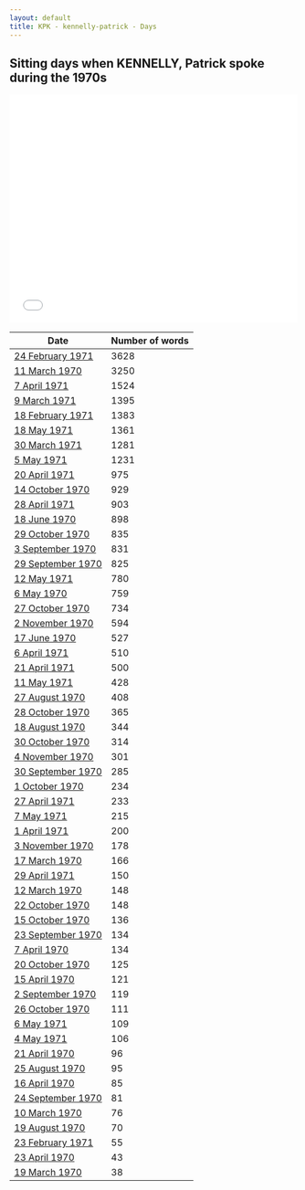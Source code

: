 ```yaml
---
layout: default
title: KPK - kennelly-patrick - Days
---
```

## Sitting days when KENNELLY, Patrick spoke during the 1970s

<iframe width="100%" height="400" frameborder="0" scrolling="no" src="//plot.ly/~wragge/927.embed"></iframe>

| Date | Number of words |
|--------------|----------------|
|[24 February 1971](https://historichansard.net/senate/1971/19710224_senate_27_s47/)|3628|
|[11 March 1970](https://historichansard.net/senate/1970/19700311_senate_27_s43/)|3250|
|[7 April 1971](https://historichansard.net/senate/1971/19710407_senate_27_s47/)|1524|
|[9 March 1971](https://historichansard.net/senate/1971/19710309_senate_27_s47/)|1395|
|[18 February 1971](https://historichansard.net/senate/1971/19710218_senate_27_s47/)|1383|
|[18 May 1971](https://historichansard.net/senate/1971/19710518_senate_27_s48/)|1361|
|[30 March 1971](https://historichansard.net/senate/1971/19710330_senate_27_s47/)|1281|
|[5 May 1971](https://historichansard.net/senate/1971/19710505_senate_27_s48/)|1231|
|[20 April 1971](https://historichansard.net/senate/1971/19710420_senate_27_s47/)|975|
|[14 October 1970](https://historichansard.net/senate/1970/19701014_senate_27_s46/)|929|
|[28 April 1971](https://historichansard.net/senate/1971/19710428_senate_27_s47/)|903|
|[18 June 1970](https://historichansard.net/senate/1970/19700618_senate_27_s44/)|898|
|[29 October 1970](https://historichansard.net/senate/1970/19701029_senate_27_s46_c1/)|835|
|[3 September 1970](https://historichansard.net/senate/1970/19700903_senate_27_s45/)|831|
|[29 September 1970](https://historichansard.net/senate/1970/19700929_senate_27_s45/)|825|
|[12 May 1971](https://historichansard.net/senate/1971/19710512_senate_27_s48/)|780|
|[6 May 1970](https://historichansard.net/senate/1970/19700506_senate_27_s43/)|759|
|[27 October 1970](https://historichansard.net/senate/1970/19701027_senate_27_s46/)|734|
|[2 November 1970](https://historichansard.net/senate/1970/19701102_senate_27_s46/)|594|
|[17 June 1970](https://historichansard.net/senate/1970/19700617_senate_27_s44/)|527|
|[6 April 1971](https://historichansard.net/senate/1971/19710406_senate_27_s47/)|510|
|[21 April 1971](https://historichansard.net/senate/1971/19710421_senate_27_s47/)|500|
|[11 May 1971](https://historichansard.net/senate/1971/19710511_senate_27_s48/)|428|
|[27 August 1970](https://historichansard.net/senate/1970/19700827_senate_27_s45/)|408|
|[28 October 1970](https://historichansard.net/senate/1970/19701028_senate_27_s46/)|365|
|[18 August 1970](https://historichansard.net/senate/1970/19700818_senate_27_s45/)|344|
|[30 October 1970](https://historichansard.net/senate/1970/19701030_senate_27_s46/)|314|
|[4 November 1970](https://historichansard.net/senate/1970/19701104_senate_27_s46/)|301|
|[30 September 1970](https://historichansard.net/senate/1970/19700930_senate_27_s45/)|285|
|[1 October 1970](https://historichansard.net/senate/1970/19701001_senate_27_s45/)|234|
|[27 April 1971](https://historichansard.net/senate/1971/19710427_senate_27_s47/)|233|
|[7 May 1971](https://historichansard.net/senate/1971/19710507_senate_27_s48/)|215|
|[1 April 1971](https://historichansard.net/senate/1971/19710401_senate_27_s47/)|200|
|[3 November 1970](https://historichansard.net/senate/1970/19701103_senate_27_s46/)|178|
|[17 March 1970](https://historichansard.net/senate/1970/19700317_senate_27_s43/)|166|
|[29 April 1971](https://historichansard.net/senate/1971/19710429_senate_27_s47/)|150|
|[12 March 1970](https://historichansard.net/senate/1970/19700312_senate_27_s43/)|148|
|[22 October 1970](https://historichansard.net/senate/1970/19701022_senate_27_s46/)|148|
|[15 October 1970](https://historichansard.net/senate/1970/19701015_senate_27_s46/)|136|
|[23 September 1970](https://historichansard.net/senate/1970/19700923_senate_27_s45/)|134|
|[7 April 1970](https://historichansard.net/senate/1970/19700407_senate_27_s43/)|134|
|[20 October 1970](https://historichansard.net/senate/1970/19701020_senate_27_s46/)|125|
|[15 April 1970](https://historichansard.net/senate/1970/19700415_senate_27_s43/)|121|
|[2 September 1970](https://historichansard.net/senate/1970/19700902_senate_27_s45/)|119|
|[26 October 1970](https://historichansard.net/senate/1970/19701026_senate_27_s46/)|111|
|[6 May 1971](https://historichansard.net/senate/1971/19710506_senate_27_s48/)|109|
|[4 May 1971](https://historichansard.net/senate/1971/19710504_senate_27_s48/)|106|
|[21 April 1970](https://historichansard.net/senate/1970/19700421_senate_27_s43/)|96|
|[25 August 1970](https://historichansard.net/senate/1970/19700825_senate_27_s45/)|95|
|[16 April 1970](https://historichansard.net/senate/1970/19700416_senate_27_s43/)|85|
|[24 September 1970](https://historichansard.net/senate/1970/19700924_senate_27_s45/)|81|
|[10 March 1970](https://historichansard.net/senate/1970/19700310_senate_27_s43/)|76|
|[19 August 1970](https://historichansard.net/senate/1970/19700819_senate_27_s45/)|70|
|[23 February 1971](https://historichansard.net/senate/1971/19710223_senate_27_s47/)|55|
|[23 April 1970](https://historichansard.net/senate/1970/19700423_senate_27_s43/)|43|
|[19 March 1970](https://historichansard.net/senate/1970/19700319_senate_27_s43/)|38|
